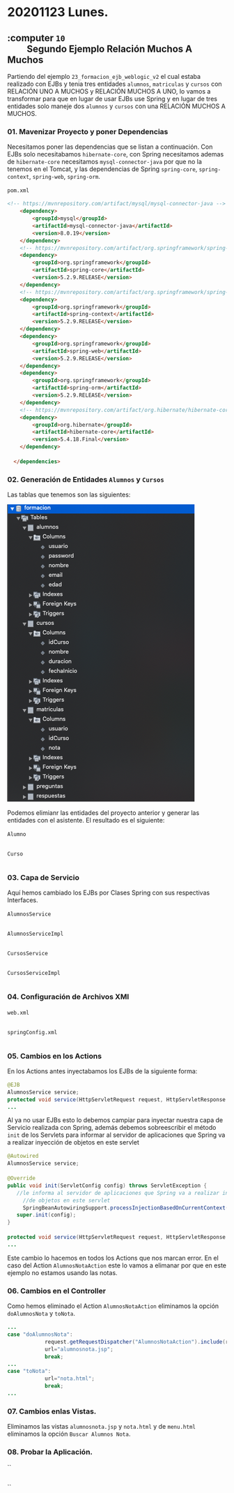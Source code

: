 # 20201123 Lunes.

## :computer `10`<br/>&nbsp;&nbsp;&nbsp;&nbsp;&nbsp;&nbsp;&nbsp;&nbsp;&nbsp;**Segundo Ejemplo Relación Muchos A Muchos**

Partiendo del ejemplo `23_formacion_ejb_weblogic_v2` el cual estaba realizado con EJBs y tenia tres entidades `alumnos`, `matriculas` y `cursos` con RELACIÓN UNO A MUCHOS y RELACIÓN MUCHOS A UNO, lo vamos a transformar para que en lugar de usar EJBs use Spring y en lugar de tres entidades solo maneje dos `alumnos` y `cursos` con una RELACIÓN MUCHOS A MUCHOS.

### 01. Mavenizar Proyecto y poner Dependencias

Necesitamos poner las dependencias que se listan a continuación. Con EJBs solo necesitabamos `hibernate-core`, con Spring necesitamos ademas de `hibernate-core` necesitamos `mysql-connector-java` por que no la tenemos en el Tomcat, y las dependencias de Spring `spring-core`, `spring-context`, `spring-web`, `spring-orm`.

`pom.xml`

```html
<!-- https://mvnrepository.com/artifact/mysql/mysql-connector-java -->
	<dependency>
	    <groupId>mysql</groupId>
	    <artifactId>mysql-connector-java</artifactId>
	    <version>8.0.19</version>
	</dependency>
  	<!-- https://mvnrepository.com/artifact/org.springframework/spring-core -->
	<dependency>
	    <groupId>org.springframework</groupId>
	    <artifactId>spring-core</artifactId>
	    <version>5.2.9.RELEASE</version>
	</dependency>
	<!-- https://mvnrepository.com/artifact/org.springframework/spring-context -->
	<dependency>
	    <groupId>org.springframework</groupId>
	    <artifactId>spring-context</artifactId>
	    <version>5.2.9.RELEASE</version>
	</dependency>
	<dependency>
	    <groupId>org.springframework</groupId>
	    <artifactId>spring-web</artifactId>
	    <version>5.2.9.RELEASE</version>
	</dependency> 
  	<dependency>
	    <groupId>org.springframework</groupId>
	    <artifactId>spring-orm</artifactId>
	    <version>5.2.9.RELEASE</version>
	</dependency>
  	<!-- https://mvnrepository.com/artifact/org.hibernate/hibernate-core -->
	<dependency>
	    <groupId>org.hibernate</groupId>
	    <artifactId>hibernate-core</artifactId>
	    <version>5.4.18.Final</version>
	</dependency>
	
  </dependencies>
```

### 02. Generación de Entidades `Alumnos` y `Cursos`

Las tablas que tenemos son las siguientes:

![10-01-s-ej](images/10-01-s-ej.png)

Podemos elimianr las entidades del proyecto anterior y generar las entidades con el asistente. El resultado es el siguiente:

`Alumno`

```java
```

`Curso`

```java
```

### 03. Capa de Servicio

Aquí hemos cambiado los EJBs por Clases Spring con sus respectivas Interfaces.

`AlumnosService`

```java
```

`AlumnosServiceImpl`

```java
```

`CursosService`

```java
```

`CursosServiceImpl`

```java
```

### 04. Configuración de Archivos XMl

`web.xml`

```html
```

`springConfig.xml`
```html
```

### 05. Cambios en los Actions

En los Actions antes inyectabamos los EJBs de la siguiente forma:

```java
@EJB
AlumnosService service;
protected void service(HttpServletRequest request, HttpServletResponse response) throws ServletException, IOException {	
...
```

Al ya no usar EJBs esto lo debemos campiar para inyectar nuestra capa de Servicio realizada con Spring, además debemos sobreescribir el método `init` de los Servlets para informar al servidor de aplicaciones que Spring va a realizar inyección de objetos en este servlet

```java
@Autowired
AlumnosService service;

@Override
public void init(ServletConfig config) throws ServletException {
   //le informa al servidor de aplicaciones que Spring va a realizar inyección
	 //de objetos en este servlet
	 SpringBeanAutowiringSupport.processInjectionBasedOnCurrentContext(this);
   super.init(config);
}

protected void service(HttpServletRequest request, HttpServletResponse response) throws ServletException, IOException {
...		
```

Este cambio lo hacemos en todos los Actions que nos marcan error. En el caso del Action `AlumnosNotaAction` este lo vamos a elimanar por que en este ejemplo no estamos usando las notas.

### 06. Cambios en el Controller

Como hemos eliminado el Action `AlumnosNotaAction` eliminamos la opción `doAlumnosNota` y `toNota`.


```java
...
case "doAlumnosNota":
			request.getRequestDispatcher("AlumnosNotaAction").include(request, response);
			url="alumnosnota.jsp";
			break;
...      
case "toNota":
			url="nota.html";
			break;
...
```

### 07. Cambios enlas Vistas.

Eliminamos las vistas `alumnosnota.jsp` y `nota.html` y de `menu.html` eliminamos la opción `Buscar Alumnos Nota`.

### 08. Probar la Aplicación.

``
```java
```

``
```java
```

